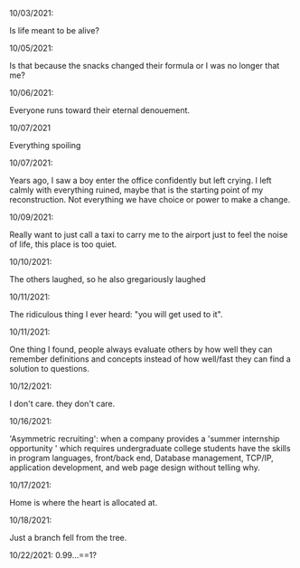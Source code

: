 10/03/2021:

Is life meant to be alive?

10/05/2021:

Is that because the snacks changed their formula or I was no longer that me?

10/06/2021:

Everyone runs toward their eternal denouement.

10/07/2021

Everything spoiling

10/07/2021:

Years ago, I saw a boy enter the office confidently but left crying. I left calmly with everything ruined, maybe that is the starting point of my reconstruction. Not everything we have choice or power to make a change.

10/09/2021:

Really want to just call a taxi to carry me to the airport just to feel the noise of life, this place is too quiet.

10/10/2021:

The others laughed, so he also gregariously laughed

10/11/2021:

The ridiculous thing I ever heard: "you will get used to it".

10/11/2021:

One thing I found, people always evaluate others by how well they can remember definitions and concepts instead of how well/fast they can find a solution to questions.

10/12/2021:

I don't care. they don't care.

10/16/2021:

'Asymmetric recruiting': when a company provides a 'summer internship opportunity ' which requires undergraduate college students have the skills in program languages, front/back end, Database management, TCP/IP, application development, and web page design without telling why.

10/17/2021:

Home is where the heart is allocated at.

10/18/2021:

Just a branch fell from the tree.

10/22/2021:
0.99...==1?
